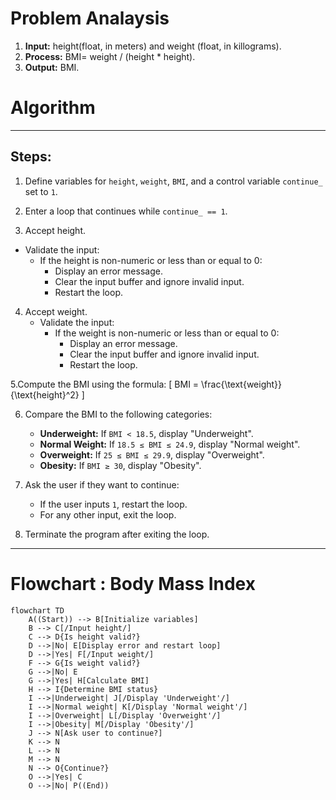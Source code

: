 # Problem Analaysis
1. **Input:** height(float, in meters) and weight (float, in killograms).
2. **Process:** BMI= weight / (height * height).
3. **Output:** BMI.

# Algorithm

---

## Steps:

1. Define variables for `height`, `weight`, `BMI`, and a control variable `continue_` set to `1`.

2.  Enter a loop that continues while `continue_ == 1`.

3.  Accept height.
   - Validate the input:
     - If the height is non-numeric or less than or equal to 0:
       - Display an error message.
       - Clear the input buffer and ignore invalid input.
       - Restart the loop.

4. Accept weight.
   - Validate the input:
     - If the weight is non-numeric or less than or equal to 0:
       - Display an error message.
       - Clear the input buffer and ignore invalid input.
       - Restart the loop.

5.Compute the BMI using the formula:
     \[
     BMI = \frac{\text{weight}}{\text{height}^2}
     \]

6. Compare the BMI to the following categories:
     - **Underweight:** If `BMI < 18.5`, display "Underweight".
     - **Normal Weight:** If `18.5 ≤ BMI ≤ 24.9`, display "Normal weight".
     - **Overweight:** If `25 ≤ BMI ≤ 29.9`, display "Overweight".
     - **Obesity:** If `BMI ≥ 30`, display "Obesity".

7. Ask the user if they want to continue:
     - If the user inputs `1`, restart the loop.
     - For any other input, exit the loop.

8. Terminate the program after exiting the loop.

---

# Flowchart : Body Mass Index
```mermaid
flowchart TD
    A((Start)) --> B[Initialize variables]
    B --> C[/Input height/]
    C --> D{Is height valid?}
    D -->|No| E[Display error and restart loop]
    D -->|Yes| F[/Input weight/]
    F --> G{Is weight valid?}
    G -->|No| E
    G -->|Yes| H[Calculate BMI]
    H --> I{Determine BMI status}
    I -->|Underweight| J[/Display 'Underweight'/]
    I -->|Normal weight| K[/Display 'Normal weight'/]
    I -->|Overweight| L[/Display 'Overweight'/]
    I -->|Obesity| M[/Display 'Obesity'/]
    J --> N[Ask user to continue?]
    K --> N
    L --> N
    M --> N
    N --> O{Continue?}
    O -->|Yes| C
    O -->|No| P((End))
